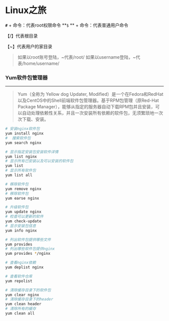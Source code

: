 # Linux之旅



**`#`**  + 命令：代表root权限命令
**`$` ** + 命令：代表普通用户命令



【/】代表根目录

【~】代表用户的家目录

> 如果以root账号登陆，~代表/root/
> 如果以username登陆，~代表/home/username/



### Yum软件包管理器

---

>Yum（全称为 Yellow dog Updater, Modified）是一个在Fedora和RedHat以及CentOS中的Shell前端软件包管理器。基于RPM包管理（原Red-Hat Package Manager），能够从指定的服务器自动下载RPM包并且安装，可以自动处理依赖性关系，并且一次安装所有依赖的软件包，无须繁琐地一次次下载、安装。

```bash
# 安装nginx软件包
yum install nginx
#  搜索软件包
yum search nginx

# 显示指定安装包安装软件详情
yum list nginx
# 显示所有已安装以及可以安装的软件包
yum list
# 显示所有软件包
yum list all

# 移除软件包
yum remove nginx
# 移除软件包
yum earse nginx

# 升级软件包
yum update nginx
# 检查可以更新的软件
yum check-update
# 显示安装包信息
yum info nginx

# 列出软件包提供哪些文件
yum provides
# 列出哪些软件包提供nginx
yum provides */nginx

# 查看nginx依赖
yum deplist nginx

# 查看软件仓库
yum repolist

# 清除缓存目录下的软件包
yum clear nginx
# 清除缓存目录下的header
yum clean header
# 清除所有的缓存
yum clean all
```